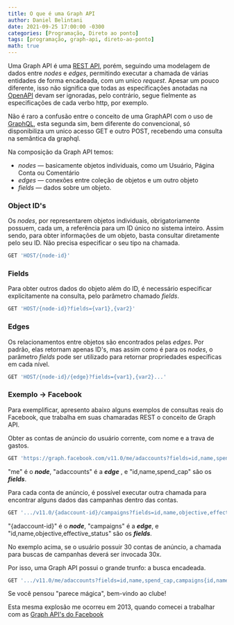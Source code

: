 ```yaml
---
title: O que é uma Graph API
author: Daniel Belintani
date: 2021-09-25 17:00:00 -0300
categories: [Programação, Direto ao ponto]
tags: [programação, graph-api, direto-ao-ponto]
math: true
---
```


Uma Graph API é uma [REST API](https://www.openapis.org/), porém, seguindo uma modelagem de dados entre *nodes* e *edges*, permitindo executar a chamada de várias entidades de forma encadeada, com um unico *request*. Apesar um pouco diferente, isso não significa que todas as especificações anotadas na [OpenAPI](https://spec.openapis.org/oas/latest.html) devam ser ignoradas, pelo contrário, segue fielmente as especificações de cada verbo http, por exemplo.

Não é raro a confusão entre o conceito de uma GraphAPI com o uso de [GraphQL](https://graphql.org/learn/), esta segunda sim, bem diferente do convencional, só disponibiliza um unico acesso GET e outro POST, recebendo uma consulta na semântica da graphql.

Na composição da Graph API temos:

- *nodes* — basicamente objetos individuais, como um Usuário, Página Conta ou Comentário
- *edges* — conexões entre coleção de objetos e um outro objeto
- *fields* — dados sobre um objeto.


### Object ID's

Os _nodes_, por representarem objetos individuais, obrigatoriamente possuem, cada um, a referência para um ID único no sistema inteiro. Assim sendo, para obter informações de um objeto, basta consultar diretamente pelo seu ID. Não precisa especificar o seu tipo na chamada.

```javascript
GET 'HOST/{node-id}'
```
### Fields

Para obter outros dados do objeto além do ID, é necessário especificar explicitamente na consulta, pelo parâmetro chamado _fields_.

```javascript
GET 'HOST/{node-id}?fields={var1},{var2}'
```

### Edges

Os relacionamentos entre objetos são encontrados pelas _edges_. Por padrão, elas retornam apenas ID's, mas assim como é para os _nodes_, o parâmetro _fields_ pode ser utilizado para retornar propriedades específicas em cada nível.

```javascript
GET 'HOST/{node-id}/{edge}?fields={var1},{var2}...'
```

### Exemplo → Facebook

Para exemplificar, apresento abaixo alguns exemplos de consultas reais do Facebook, que trabalha em suas chamaradas REST o conceito de Graph API.

Obter as contas de anúncio do usuário corrente, com nome e a trava de gastos.

```javascript
GET 'https://graph.facebook.com/v11.0/me/adaccounts?fields=id,name,spend_cap'
```

"me" é o ***node***, "adaccounts" é a ***edge*** , e "id,name,spend_cap" são os ***fields***.

Para cada conta de anúncio, é possível executar outra chamada para encontrar alguns dados das campanhas dentro das contas.

```javascript
GET '.../v11.0/{adaccount-id}/campaigns?fields=id,name,objective,effective_status'
```

"{adaccount-id}" é o ***node***, "campaigns" é a ***edge***, e "id,name,objective,effective_status" são os ***fields***.

No exemplo acima, se o usuário possuir 30 contas de anúncio, a chamada para buscas de campanhas deverá ser invocada 30x.

Por isso, uma Graph API possui o grande trunfo: a busca encadeada.

```javascript
GET '.../v11.0/me/adaccounts?fields=id,name,spend_cap,campaigns{id,name,objective,effective_status}'
```

Se você pensou "parece mágica", bem-vindo ao clube!

Esta mesma explosão me ocorreu em 2013, quando comecei a trabalhar com as [Graph API's do Facebook](https://developers.facebook.com/docs/graph-api/overview)
